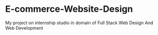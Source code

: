 # E-commerce-Website-Design
My project on internship studio in domain of Full Stack Web Design And Web Development
